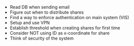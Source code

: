* Read DB when sending email
* Figure out when to distribute shares
* Find a way to enforce authentication on main system (VIS)
* Setup and use VPN
* Establish threshold when creating shares for first time
* Consider NOT using ID as x-coordinate for share
* Think of security of the system
